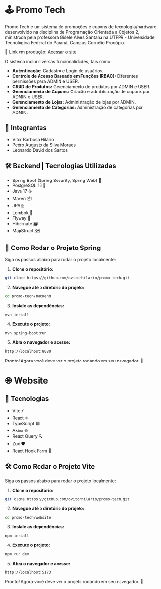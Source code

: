 # 🕹️ Promo Tech
Promo Tech é um sistema de promoções e cupons de tecnologia/hardware desenvolvido na disciplina de Programação Orientada a Objetos 2, ministrada pela professora Gisele Alves Santana na UTFPR - Universidade Tecnológica Federal do Paraná, Campus Cornélio Procópio.

🔗 Link em produção: [Acessar o site](https://promotech-one.vercel.app/)

O sistema inclui diversas funcionalidades, tais como:

- **Autenticação:** Cadastro e Login de usuários.
- **Controle de Acesso Baseado em Funções (RBAC):** Diferentes permissões para ADMIN e USER.
- **CRUD de Produtos:** Gerenciamento de produtos por ADMIN e USER.
- **Gerenciamento de Cupons:** Criação e administração de cupons por ADMIN e USER.
- **Gerenciamento de Lojas:** Administração de lojas por ADMIN.
- **Gerenciamento de Categorias:** Administração de categorias por ADMIN.

## 👥 Integrantes

- Vitor Barbosa Hilário
- Pedro Augusto da Silva Moraes
- Leonardo David dos Santos

## 🛠️ Backend | Tecnologias Utilizadas
- Spring Boot (Spring Security, Spring Web) 🌱
- PostgreSQL 16 🐘
- Java 17 ☕
- Maven 📦
- JPA 🗄️
- Lombok 🔧
- Flyway 🛫
- Hibernate 🗃️
- MapStruct 🗺️

## 🍃 Como Rodar o Projeto Spring

Siga os passos abaixo para rodar o projeto localmente:

1. **Clone o repositório:**
  ```bash
  git clone https://github.com/ovitorhilario/promo-tech.git
  ```

2. **Navegue até o diretório do projeto:**
  ```bash
  cd promo-tech/backend
  ```

3. **Instale as dependências:**
  ```bash
  mvn install
  ```

4. **Execute o projeto:**
  ```bash
  mvn spring-boot:run
  ```

5. **Abra o navegador e acesse:**
  ```bash
  http://localhost:8080
  ```

Pronto! Agora você deve ver o projeto rodando em seu navegador. 🚀

# 🌐 Website 
## 🚀 Tecnologias
- Vite ⚡
- React ⚛️
- TypeScript 🟦
- Axios 🌐
- React Query 🔍
- Zod 🛡️
- React Hook Form 📝

## 🛠️ Como Rodar o Projeto Vite

Siga os passos abaixo para rodar o projeto localmente:

1. **Clone o repositório:**
  ```bash
  git clone https://github.com/ovitorhilario/promo-tech.git
  ```

2. **Navegue até o diretório do projeto:**
  ```bash
  cd promo-tech/website
  ```

3. **Instale as dependências:**
  ```bash
  npm install
  ```

4. **Execute o projeto:**
  ```bash
  npm run dev
  ```

5. **Abra o navegador e acesse:**
  ```
  http://localhost:5173
  ```

Pronto! Agora você deve ver o projeto rodando em seu navegador. 🚀


